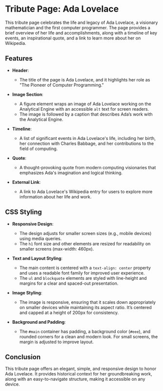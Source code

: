 # Tribute Page: Ada Lovelace

This tribute page celebrates the life and legacy of Ada Lovelace, a visionary mathematician and the first computer programmer. The page provides a brief overview of her life and accomplishments, along with a timeline of key events, an inspirational quote, and a link to learn more about her on Wikipedia.

## Features

- **Header**: 
  - The title of the page is Ada Lovelace, and it highlights her role as "The Pioneer of Computer Programming."
  
- **Image Section**: 
  - A figure element wraps an image of Ada Lovelace working on the Analytical Engine with an accessible `alt` text for screen readers.
  - The image is followed by a caption that describes Ada’s work with the Analytical Engine.

- **Timeline**: 
  - A list of significant events in Ada Lovelace's life, including her birth, her connection with Charles Babbage, and her contributions to the field of computing.
  
- **Quote**: 
  - A thought-provoking quote from modern computing visionaries that emphasizes Ada's imagination and logical thinking.

- **External Link**: 
  - A link to Ada Lovelace's Wikipedia entry for users to explore more information about her life and work.

## CSS Styling

- **Responsive Design**: 
  - The design adjusts for smaller screen sizes (e.g., mobile devices) using media queries.
  - The `h1` font size and other elements are resized for readability on smaller screens (max-width: 460px).
  
- **Text and Layout Styling**:
  - The main content is centered with a `text-align: center` property and uses a readable font family for improved user experience.
  - The `ul` and `blockquote` elements are styled with line-height and margins for a clear and spaced-out presentation.

- **Image Styling**: 
  - The image is responsive, ensuring that it scales down appropriately on smaller devices while maintaining its aspect ratio. It’s centered and capped at a height of 200px for consistency.

- **Background and Padding**: 
  - The `#main` container has padding, a background color (`#eee`), and rounded corners for a clean and modern look. For small screens, the margin is adjusted to improve layout.

## Conclusion

This tribute page offers an elegant, simple, and responsive design to honor Ada Lovelace. It provides historical context for her groundbreaking work, along with an easy-to-navigate structure, making it accessible on any device.
